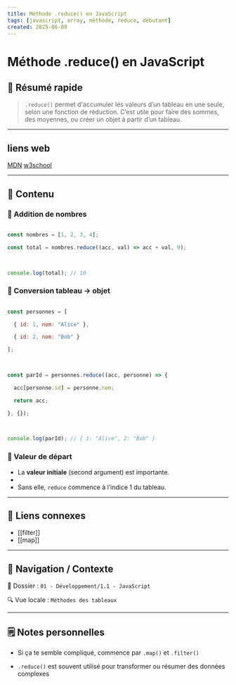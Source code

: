 ```yaml
---
title: Méthode .reduce() en JavaScript
tags: [javascript, array, méthode, reduce, débutant]
created: 2025-06-09
---
```



# Méthode .reduce() en JavaScript

## 🧠 Résumé rapide

> `.reduce()` permet d'accumuler les valeurs d’un tableau en une seule, selon une fonction de réduction. C’est utile pour faire des sommes, des moyennes, ou créer un objet à partir d’un tableau.

---

## liens web

[MDN](https://developer.mozilla.org/fr/docs/Web/JavaScript/Reference/Global_Objects/Array/reduce)
[w3school]()

---

## 📌 Contenu

### 📍 Addition de nombres

```js

const nombres = [1, 2, 3, 4];

const total = nombres.reduce((acc, val) => acc + val, 0);

  

console.log(total); // 10

```

### 📍 Conversion tableau → objet

```js

const personnes = [

  { id: 1, nom: "Alice" },

  { id: 2, nom: "Bob" }

];

  

const parId = personnes.reduce((acc, personne) => {

  acc[personne.id] = personne.nom;

  return acc;

}, {});

  

console.log(parId); // { 1: "Alice", 2: "Bob" }

```

### 📍 Valeur de départ

- La **valeur initiale** (second argument) est importante.
- 
- Sans elle, `reduce` commence à l’indice 1 du tableau.

---

## 🔗 Liens connexes

- [[filter]]
- [[map]]

---

## 🧭 Navigation / Contexte

📂 Dossier : `01 - Développement/1.1 - JavaScript`  

🔍 Vue locale : `Méthodes des tableaux`

  

---

  

## 🗒️ Notes personnelles

  

- Si ça te semble compliqué, commence par `.map()` et `.filter()`  

- `.reduce()` est souvent utilisé pour transformer ou résumer des données complexes